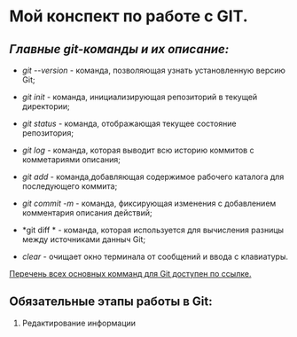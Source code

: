  # **Мой конспект по работе с GIT.**

## *Главные git-команды и их описание:*

* *git --version* - команда, позволяющая узнать установленную версию Git;

* *git init* - команда, инициализирующая репозиторий в текущей директории;

* *git status* - команда, отображающая текущее состояние репозитория;

* *git log* - команда, которая выводит всю историю коммитов с комметариями описания;

* *git add* - команда,добавляющая содержимое рабочего каталога для последующего коммита;

* *git commit -m* - команда, фиксирующая изменения с добавлением комментария описания действий;

* *git diff * - команда, которая используется для вычисления разницы между источниками данныч Git;

* *clear* - очищает окно терминала от сообщений и ввода с клавиатуры.

[Перечень всех основных комманд для Git доступен по ссылке.](https://habr.com/ru/company/ruvds/blog/599929/)  

## Обязательные этапы работы в Git:
1. Редактирование информации
